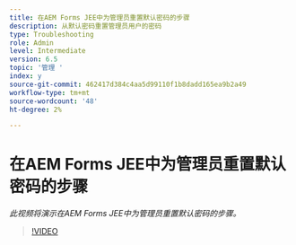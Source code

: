 ```yaml
---
title: 在AEM Forms JEE中为管理员重置默认密码的步骤
description: 从默认密码重置管理员用户的密码
type: Troubleshooting
role: Admin
level: Intermediate
version: 6.5
topic: '管理 '
index: y
source-git-commit: 462417d384c4aa5d99110f1b8dadd165ea9b2a49
workflow-type: tm+mt
source-wordcount: '48'
ht-degree: 2%

---
```



# 在AEM Forms JEE中为管理员重置默认密码的步骤

*此视频将演示在AEM Forms JEE中为管理员重置默认密码的步骤。*

>[!VIDEO](https://video.tv.adobe.com/v/335541?quality=9&learn=on)